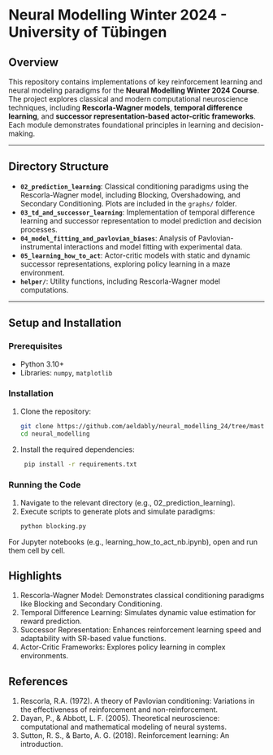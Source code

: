 # Neural Modelling Winter 2024 - University of Tübingen

## Overview

This repository contains implementations of key reinforcement learning and neural modeling paradigms for the **Neural Modelling Winter 2024 Course**. The project explores classical and modern computational neuroscience techniques, including **Rescorla-Wagner models**, **temporal difference learning**, and **successor representation-based actor-critic frameworks**. Each module demonstrates foundational principles in learning and decision-making.

---

## Directory Structure

- **`02_prediction_learning`**: Classical conditioning paradigms using the Rescorla-Wagner model, including Blocking, Overshadowing, and Secondary Conditioning. Plots are included in the `graphs/` folder.
- **`03_td_and_successor_learning`**: Implementation of temporal difference learning and successor representation to model prediction and decision processes.
- **`04_model_fitting_and_pavlovian_biases`**: Analysis of Pavlovian-instrumental interactions and model fitting with experimental data.
- **`05_learning_how_to_act`**: Actor-critic models with static and dynamic successor representations, exploring policy learning in a maze environment.
- **`helper/`**: Utility functions, including Rescorla-Wagner model computations.

---

## Setup and Installation

### Prerequisites

- Python 3.10+
- Libraries: `numpy`, `matplotlib`

### Installation

1. Clone the repository:
   ```bash
   git clone https://github.com/aeldably/neural_modelling_24/tree/master
   cd neural_modelling
   ```

2. Install the required dependencies:
   ```bash
    pip install -r requirements.txt
   ```

### Running the Code
1. Navigate to the relevant directory (e.g., 02_prediction_learning).
2. Execute scripts to generate plots and simulate paradigms:
   ```bash
   python blocking.py
   ```
For Jupyter notebooks (e.g., learning_how_to_act_nb.ipynb), open and run them cell by cell.

## Highlights
1. Rescorla-Wagner Model: Demonstrates classical conditioning paradigms like Blocking and Secondary Conditioning.
2. Temporal Difference Learning: Simulates dynamic value estimation for reward prediction.
3. Successor Representation: Enhances reinforcement learning speed and adaptability with SR-based value functions.
4. Actor-Critic Frameworks: Explores policy learning in complex environments.

## References
1. Rescorla, R.A. (1972). A theory of Pavlovian conditioning: Variations in the effectiveness of reinforcement and non-reinforcement.
2. Dayan, P., & Abbott, L. F. (2005). Theoretical neuroscience: computational and mathematical modeling of neural systems.
3. Sutton, R. S., & Barto, A. G. (2018). Reinforcement learning: An introduction.